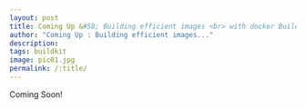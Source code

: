 ```yaml
---
layout: post
title: Coming Up &#58; Building efficient images <br> with docker BuildKit
author: "Coming Up : Building efficient images..."
description:
tags: buildkit
image: pic01.jpg
permalink: /:title/
---
```


Coming Soon!
